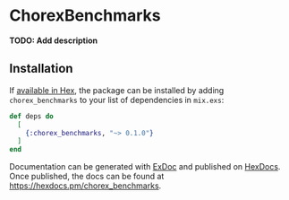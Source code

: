 # ChorexBenchmarks

**TODO: Add description**

## Installation

If [available in Hex](https://hex.pm/docs/publish), the package can be installed
by adding `chorex_benchmarks` to your list of dependencies in `mix.exs`:

```elixir
def deps do
  [
    {:chorex_benchmarks, "~> 0.1.0"}
  ]
end
```

Documentation can be generated with [ExDoc](https://github.com/elixir-lang/ex_doc)
and published on [HexDocs](https://hexdocs.pm). Once published, the docs can
be found at <https://hexdocs.pm/chorex_benchmarks>.

